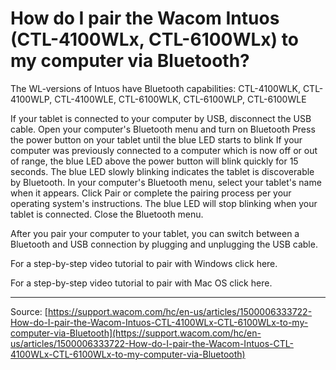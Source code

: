 # How do I pair the Wacom Intuos (CTL-4100WLx, CTL-6100WLx) to my computer via Bluetooth?

The WL-versions of Intuos have Bluetooth capabilities: CTL-4100WLK, CTL-4100WLP, CTL-4100WLE, CTL-6100WLK, CTL-6100WLP, CTL-6100WLE
  

If your tablet is connected to your computer by USB, disconnect the USB cable.
Open your computer's Bluetooth menu and turn on Bluetooth
Press the power button on your tablet until the blue LED starts to blink
If your computer was previously connected to a computer which is now off or out of range, the blue LED above the power button will blink quickly for 15 seconds.
The blue LED slowly blinking indicates the tablet is discoverable by Bluetooth.
In your computer's Bluetooth menu, select your tablet's name when it appears.
Click Pair or complete the pairing process per your operating system's instructions.
The blue LED will stop blinking when your tablet is connected.
Close the Bluetooth menu. 
  
After you pair your computer to your tablet, you can switch between a Bluetooth and USB connection by plugging and unplugging the USB cable.
 



For a step-by-step video tutorial to pair with Windows click here.


For a step-by-step video tutorial to pair with Mac OS click here.

---
Source: [https://support.wacom.com/hc/en-us/articles/1500006333722-How-do-I-pair-the-Wacom-Intuos-CTL-4100WLx-CTL-6100WLx-to-my-computer-via-Bluetooth](https://support.wacom.com/hc/en-us/articles/1500006333722-How-do-I-pair-the-Wacom-Intuos-CTL-4100WLx-CTL-6100WLx-to-my-computer-via-Bluetooth)
